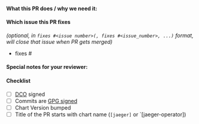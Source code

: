 <!--
Thank you for contributing to jaegertracing/helm-charts.
Before you submit this PR we'd like to make sure you are aware of our technical requirements and best practices:

* https://github.com/jaegertracing/helm-charts/blob/main/CONTRIBUTING.md#technical-requirements
* https://helm.sh/docs/chart_best_practices/

For a quick overview across what we will look at reviewing your PR, please read our review guidelines:

// TODO: add a REVIEW_GUIDELINES.md in jaegertracing/helm-charts
* https://github.com/helm/charts/blob/master/REVIEW_GUIDELINES.md

Following our best practices right from the start will accelerate the review process and help get your PR merged quicker.

When updates to your PR are requested, please add new commits and do not squash the history.
This will make it easier to identify new changes.
The PR will be squashed anyways when it is merged.
Thanks.

For fast feedback, please @-mention maintainers that are listed in the Chart.yaml file.

Please make sure you test your changes before you push them.
Once pushed, GitHub Actions will run across your changes and do some initial checks and linting.
These checks run very quickly.
Please check the results.
We would like these checks to pass before we even continue reviewing your changes.
-->
#### What this PR does / why we need it:

#### Which issue this PR fixes
*(optional, in `fixes #<issue number>(, fixes #<issue_number>, ...)` format, will close that issue when PR gets merged)*
  - fixes #

#### Special notes for your reviewer:

#### Checklist
<!-- [Place an '[x]' (no spaces) in all applicable fields. Please remove unrelated fields.] -->
- [ ] [DCO](https://github.com/jaegertracing/helm-charts/blob/main/CONTRIBUTING.md#sign-off-your-work) signed
- [ ] Commits are [GPG signed](https://docs.github.com/en/github/authenticating-to-github/signing-commits)
- [ ] Chart Version bumped
- [ ] Title of the PR starts with chart name (`[jaeger]` or `[jaeger-operator])
